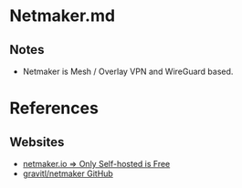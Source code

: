 # Netmaker.md

## Notes

* Netmaker is Mesh / Overlay VPN and WireGuard based.

# References

## Websites

* [netmaker.io => Only Self-hosted is Free](https://www.netmaker.io/)
* [gravitl/netmaker GitHub](https://github.com/gravitl/netmaker)
